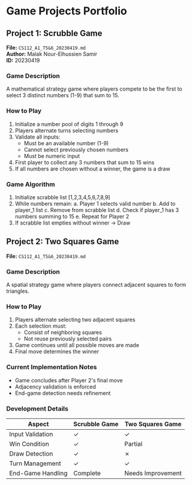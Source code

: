 # Game Projects Portfolio

## Project 1: Scrubble Game
**File:** `CS112_A1_T5&6_20230419.md`  
**Author:** Malak Nour-Elhussien Samir  
**ID:** 20230419  

### Game Description
A mathematical strategy game where players compete to be the first to select 3 distinct numbers (1-9) that sum to 15.

### How to Play
1. Initialize a number pool of digits 1 through 9
2. Players alternate turns selecting numbers
3. Validate all inputs:
   - Must be an available number (1-9)
   - Cannot select previously chosen numbers
   - Must be numeric input
4. First player to collect any 3 numbers that sum to 15 wins
5. If all numbers are chosen without a winner, the game is a draw

### Game Algorithm 
1. Initialize scrabble list [1,2,3,4,5,6,7,8,9]
2. While numbers remain:
   a. Player 1 selects valid number
   b. Add to player_1 list
   c. Remove from scrabble list
   d. Check if player_1 has 3 numbers summing to 15
   e. Repeat for Player 2
3. If scrabble list empties without winner → Draw

## Project 2: Two Squares Game
**File:** `CS112_A1_T5&6_20230419.md`

### Game Description
A spatial strategy game where players connect adjacent squares to form triangles.

### How to Play
1. Players alternate selecting two adjacent squares
2. Each selection must:
   - Consist of neighboring squares
   - Not reuse previously selected pairs
3. Game continues until all possible moves are made
4. Final move determines the winner

### Current Implementation Notes
- Game concludes after Player 2's final move
- Adjacency validation is enforced
- End-game detection needs refinement

### Development Details
| Aspect               | Scrubble Game | Two Squares Game |
|----------------------|---------------|------------------|
| Input Validation     | ✓             | ✓                |
| Win Condition        | ✓             | Partial          |
| Draw Detection       | ✓             | ✗                |
| Turn Management      | ✓             | ✓                |
| End-Game Handling    | Complete      | Needs Improvement|
